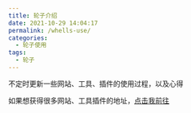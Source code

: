 ```yaml
---
title: 轮子介绍
date: 2021-10-29 14:04:17
permalink: /whells-use/
categories:
  - 轮子使用
tags:
  - 轮子
---
```


不定时更新一些网站、工具、插件的使用过程，以及心得

如果想获得很多网站、工具插件的地址，[点击我前往](/whell/web/)


